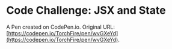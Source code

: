 # Code Challenge: JSX and State

A Pen created on CodePen.io. Original URL: [https://codepen.io/TorchFire/pen/wvGXeYd](https://codepen.io/TorchFire/pen/wvGXeYd).


